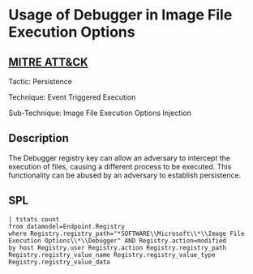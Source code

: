 # Usage of Debugger in Image File Execution Options

## [MITRE ATT&CK](https://attack.mitre.org/techniques/T1546/012/)
Tactic: Persistence

Technique: Event Triggered Execution

Sub-Technique: Image File Execution Options Injection

## Description
The Debugger registry key can allow an adversary to intercept the execution of files, causing a different process to be executed. This functionality can be abused by an adversary to establish persistence.

## SPL
```spl
| tstats count 
from datamodel=Endpoint.Registry 
where Registry.registry_path="*SOFTWARE\\Microsoft\\*\\Image File Execution Options\\*\\Debugger" AND Registry.action=modified
by host Registry.user Registry.action Registry.registry_path Registry.registry_value_name Registry.registry_value_type Registry.registry_value_data
```